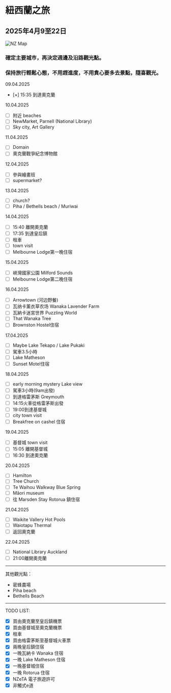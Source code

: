 # 紐西蘭之旅

## 2025年4月9至22日

![NZ Map](https://ichef.bbci.co.uk/ace/ws/800/cpsprodpb/D673/production/_128399845_bbcm_new-zealand_country_profile_map_240123.png.webp)

### 確定主要城巿，再決定週邊及沿路觀光點。

### 保持旅行輕鬆心態，不用趕進度，不用貪心要多去景點，隨喜觀光。

09.04.2025
- [×] 15:35 到達奧克蘭

10.04.2025
- [ ] 附近 beaches
- [ ] NewMarket, Parnell (National Library)
- [ ] Sky city, Art Gallery

11.04.2025
- [ ] Domain
- [ ] 奧克蘭戰爭紀念博物館

12.04.2025
- [ ] 參與繪畫班
- [ ] supermarket?

13.04.2025
- [ ] church?
- [ ] Piha / Bethells beach / Muriwai

14.04.2025
- [ ] 15:40 離開奧克蘭
- [ ] 17:35 到達皇后鎮
- [ ] 租車
- [ ] town visit
- [ ] Melbourne Lodge第一晚住宿

15.04.2025
- [ ] 峽灣國家公園 Milford Sounds
- [ ] Melbourne Lodge第二晚住宿

16.04.2025
- [ ] Arrowtown (河边野餐)
- [ ] 瓦纳卡薰衣草农场 Wanaka Lavender Farm
- [ ] 瓦納卡迷宮世界 Puzzling World
- [ ] That Wanaka Tree
- [ ] Brownston Hostel住宿

17.04.2025
- [ ] Maybe Lake Tekapo / Lake Pukaki
- [ ] 駕車3.5小時
- [ ] Lake Matheson
- [ ] Sunset Motel住宿

18.04.2025
- [ ] early morning mystery Lake view
- [ ] 駕車3小時(9am出發)
- [ ] 到達格雷茅斯 Greymouth
- [ ] 14:15火車從格雷茅斯出發
- [ ] 19:00到達基督城
- [ ] city town visit
- [ ] Breakfree on cashel 住宿

19.04.2025
- [ ] 基督城 town visit
- [ ] 15:05 離開基督城
- [ ] 16:30 到達奧克蘭

20.04.2025
- [ ] Hamilton
- [ ] Tree Church
- [ ] Te Waihou Walkway Blue Spring
- [ ] Mãori museum
- [ ] 往 Marsden Stay Rotorua 鎮住宿

21.04.2025
- [ ] Waikite Vallery Hot Pools
- [ ] Waiotapu Thermal
- [ ] 返回奧克蘭

22.04.2025
- [ ] National Library Auckland
- [ ] 21:00離開奧克蘭
----
其他觀光點：
- 密蜂農場
- Piha beach
- Bethells Beach
----
TODO LIST:
- [x] 買由奧克蘭至皇后鎮機票
- [x] 買由基督城至奧克蘭機票
- [x] 租車
- [x] 買由格雷茅斯至基督城火車票
- [x] 兩晚皇后鎮住宿
- [x] 一晚瓦納卡 Wanaka 住宿
- [x] 一晚 Lake Matheson 住宿
- [x] 一晚基督城住宿
- [x] 一晚 Rotorua 住宿
- [x] NZeTA 電子旅遊許可
- [x] 非觸式e道
